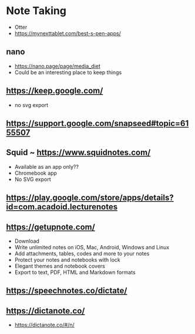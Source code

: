 # Note Taking


* Otter
* https://mynexttablet.com/best-s-pen-apps/

## nano

* https://nano.page/page/media_diet
* Could be an interesting place to keep things


## https://keep.google.com/

* no svg export

## https://support.google.com/snapseed#topic=6155507

## Squid ~ https://www.squidnotes.com/

* Available as an app only??
* Chromebook app
* No SVG export

## https://play.google.com/store/apps/details?id=com.acadoid.lecturenotes


## https://getupnote.com/

* Download
* Write unlimited notes on iOS, Mac, Android, Windows and Linux
* Add attachments, tables, codes and more to your notes
* Protect your notes and notebooks with lock
* Elegant themes and notebook covers
* Export to text, PDF, HTML and Markdown formats

## https://speechnotes.co/dictate/


## https://dictanote.co/

* https://dictanote.co/#/n/

